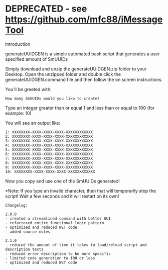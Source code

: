 # DEPRECATED - see https://github.com/mfc88/iMessageTool

Introduction

generateUUIDGEN is a simple automated bash script that generates a user specified amount of SmUUIDs

Simply download and unzip the generateUUIDGEN.zip folder to your Desktop. Open the unzipped folder and double click the generateUUIDGEN.command file and then follow the on screen instructions.

You'll be greeted with:
```
How many SmUUIDs would you like to create? 
```
Type an integer greater than or equal 1 and less than or equal to 100 (for example: 10)

You will see an output like:
```
1: XXXXXXXX-XXXX-XXXX-XXXX-XXXXXXXXXXXX
2: XXXXXXXX-XXXX-XXXX-XXXX-XXXXXXXXXXXX
3: XXXXXXXX-XXXX-XXXX-XXXX-XXXXXXXXXXXX
4: XXXXXXXX-XXXX-XXXX-XXXX-XXXXXXXXXXXX
5: XXXXXXXX-XXXX-XXXX-XXXX-XXXXXXXXXXXX
6: XXXXXXXX-XXXX-XXXX-XXXX-XXXXXXXXXXXX
7: XXXXXXXX-XXXX-XXXX-XXXX-XXXXXXXXXXXX
8: XXXXXXXX-XXXX-XXXX-XXXX-XXXXXXXXXXXX
9: XXXXXXXX-XXXX-XXXX-XXXX-XXXXXXXXXXXX
10: XXXXXXXX-XXXX-XXXX-XXXX-XXXXXXXXXXXX
```
Now you copy and use one of the SmUUIDs generated!

*Note: If you type an invalid character, then that will temporarily stop the script! Wait a few seconds and it will restart on its own!

```
Changelog:

2.0.0
- created a streamlined command with better GUI
- refactored entire functional logic pattern
- optimized and reduced WET code
- added source notes 

2.1.0
- reduced the amount of time it takes to load/reload script and description texts
- reduced error description to be more specific
- limited code generation to 100 or less
- optimized and reduced WET code

```
